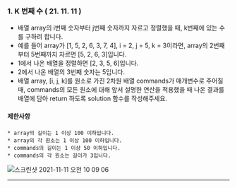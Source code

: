 ### 1. K 번째 수 ( 21. 11. 11 )

-   배열 array의 i번째 숫자부터 j번째 숫자까지 자르고 정렬했을 때, k번째에 있는 수를 구하려 합니다.
-   예를 들어 array가 [1, 5, 2, 6, 3, 7, 4], i = 2, j = 5, k = 3이라면, array의 2번째부터 5번째까지 자르면 [5, 2, 6, 3]입니다.
-   1에서 나온 배열을 정렬하면 [2, 3, 5, 6]입니다.
-   2에서 나온 배열의 3번째 숫자는 5입니다.
-   배열 array, [i, j, k]를 원소로 가진 2차원 배열 commands가 매개변수로 주어질 때, commands의 모든 원소에 대해 앞서 설명한 연산을 적용했을 때 나온 결과를 배열에 담아 return 하도록 solution 함수를 작성해주세요.

#### 제한사항

    * array의 길이는 1 이상 100 이하입니다.
    * array의 각 원소는 1 이상 100 이하입니다.
    * commands의 길이는 1 이상 50 이하입니다.
    * commands의 각 원소는 길이가 3입니다.

![스크린샷 2021-11-11 오전 10 09 06](https://user-images.githubusercontent.com/49370511/141218796-4a5bdbab-7ae5-4f7a-9eff-d83c2822008b.png)

---
